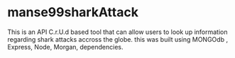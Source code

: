 # manse99sharkAttack
This is an API C.r.U.d based tool that can allow users to look up information regarding 
shark attacks accross the globe.
this was built using MONGOdb , Express, Node, Morgan, dependencies.



  
